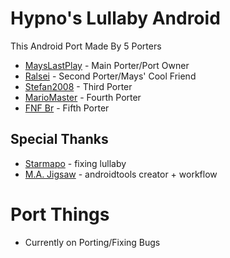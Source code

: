 # Hypno's Lullaby Android

This Android Port Made By 5 Porters
- [MaysLastPlay](https://github.com/MaysLastPlay10) - Main Porter/Port Owner
- [Ralsei](https://github.com/RalseiSmol03) - Second Porter/Mays' Cool Friend
- [Stefan2008](https://github.com/Stefan2008git) - Third Porter
- [MarioMaster](https://github.com/Default-name123) - Fourth Porter
- [FNF Br](https://github.com/Justaguy6) - Fifth Porter
## Special Thanks
- [Starmapo](https://github.com/Starmapo) - fixing lullaby
- [M.A. Jigsaw](https://github.com/MAJigsaw77) - androidtools creator + workflow
# Port Things
- Currently on Porting/Fixing Bugs
